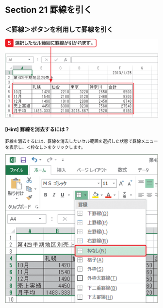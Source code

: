 # Section 21 罫線を引く

## ＜罫線＞ボタンを利用して罫線を引く

![](002.png)

### [Hint] 罫線を消去するには？

罫線を消去するには、罫線を消去したいセル範囲を選択した状態で罫線メニューを表示し、＜枠なし＞をクリックします。

![hint](003.png)